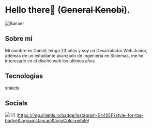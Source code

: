 # Hello there👋 (~~General Kenobi~~).
![Banner](https://user-images.githubusercontent.com/83776673/130269668-2f85a29e-b59c-4814-a5ea-bce8479eab57.png)
 
## Sobre mi
<p> Mi nombre es Daniel, tengo 23 años y soy un Desarrolador Web Junior, ademas de un estudiante avanzado de Ingenieria en Sistemas, me he interesado en el diseño web los ultimos años</p>

## Tecnologias
<p> shields</p>

## Socials
 
![](https://img.shields.io/badge/Cloud-Digital_Ocean-informational?style=flat&logo=digitalocean&logoColor=white&color=2bbc8a)
![] (https://img.shields.io/badge/Instagram-E4405F?style=for-the-badge&logo=instagram&logoColor=white)










<!--
**Dunglita/Dunglita** is a ✨ _special_ ✨ repository because its `README.md` (this file) appears on your GitHub profile.
-->


